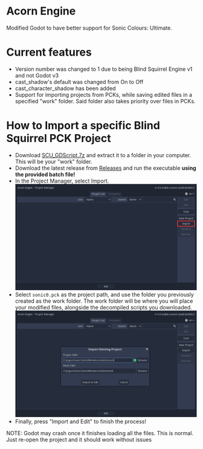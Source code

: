 
# Acorn Engine
Modified Godot to have better support for Sonic Colours: Ultimate.

# Current features
- Version number was changed to 1 due to being Blind Squirrel Engine v1 and not Godot v3
- cast_shadow's default was changed from On to Off
- cast_character_shadow has been added
- Support for importing projects from PCKs, while saving edited files in a specified "work" folder. Said folder also takes priority over files in PCKs.

# How to Import a specific Blind Squirrel PCK Project
- Download [SCU_GDScript.7z](https://github.com/hedge-dev/godot-bse/releases/download/acorn-1.1.1/SCU_GDScript.7z) and extract it to a folder in your computer. This will be your "work" folder.
- Download the latest release from [Releases](https://github.com/hedge-dev/godot-bse/releases/latest) and run the executable **using the provided batch file!**
- In the Project Manager, select Import.
![](./.github/readme-images/import.png)
- Select `sonic0.pck` as the project path, and use the folder you previously created as the work folder. The work folder will be where you will place your modified files, alongside the decompiled scripts you downloaded.
![](./.github/readme-images/work.png)
- Finally, press "Import and Edit" to finish the process!

NOTE: Godot may crash once it finishes loading all the files. This is normal. Just re-open the project and it should work without issues
